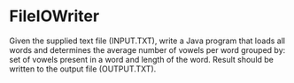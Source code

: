 # FileIOWriter
Given the supplied text file (INPUT.TXT), write a Java program that loads all words and determines the average number of vowels per word grouped by:  set of vowels present in a word and length of the word. Result should be written to the output file (OUTPUT.TXT).   
